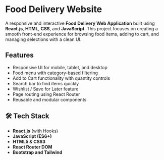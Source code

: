 # Food Delivery Website

A responsive and interactive **Food Delivery Web Application** built using **React.js**, **HTML**, **CSS**, and **JavaScript**. This project focuses on creating a smooth front-end experience for browsing food items, adding to cart, and managing selections with a clean UI.

## Features

-  Responsive UI for mobile, tablet, and desktop
-  Food menu with category-based filtering
-  Add to Cart functionality with quantity controls
-  Search bar to find items quickly
-  Wishlist / Save for Later feature
-  Page routing using React Router
-  Reusable and modular components

## 🛠️ Tech Stack

- **React.js** (with Hooks)
- **JavaScript (ES6+)**
- **HTML5 & CSS3**
- **React Router DOM**
- **Bootstrap and Tailwind**


